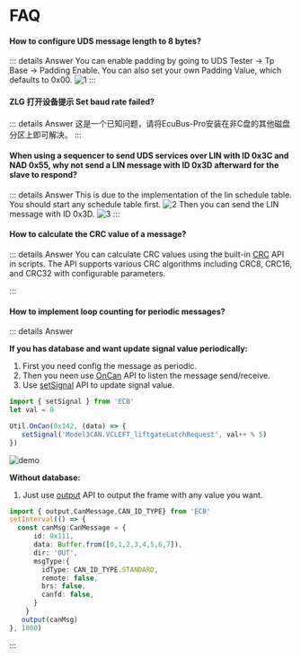 # FAQ

#### How to configure UDS message length to 8 bytes?
::: details Answer
You can enable padding by going to UDS Tester -> Tp Base -> Padding Enable. You can also set your own Padding Value, which defaults to 0x00.
![1](./1.png)
:::

#### ZLG 打开设备提示 Set baud rate failed? 
::: details Answer
这是一个已知问题，请将EcuBus-Pro安装在非C盘的其他磁盘分区上即可解决。
:::

#### When using a sequencer to send UDS services over LIN with ID 0x3C and NAD 0x55, why not send a LIN message with ID 0x3D afterward for the slave to respond?
::: details Answer
This is due to the implementation of the lin schedule table. You should start any schedule table first.
![2](./2.png)
Then you can send the LIN message with ID 0x3D.
![3](./3.png)
:::

#### How to calculate the CRC value of a message?
::: details Answer
You can calculate CRC values using the built-in [CRC](https://app.whyengineer.com/scriptApi/classes/CRC.html) API in scripts. The API supports various CRC algorithms including CRC8, CRC16, and CRC32 with configurable parameters.

:::

#### How to implement loop counting for periodic messages?
::: details Answer

**If you has database and want update signal value periodically:**
1. First you need config the message as periodic.
2. Then you neen use [OnCan](https://app.whyengineer.com/scriptApi/classes/UtilClass.html#oncan) API to listen the message send/receive.
3. Use [setSignal](https://app.whyengineer.com/scriptApi/functions/setSignal.html) API to update signal value.

```ts
import { setSignal } from 'ECB'
let val = 0

Util.OnCan(0x142, (data) => {
   setSignal('Model3CAN.VCLEFT_liftgateLatchRequest', val++ % 5)
})
```
![demo](./loop.gif)


**Without database:**
1. Just use [output](https://app.whyengineer.com/scriptApi/functions/output.html) API to output the frame with any value you want.

```ts
import { output,CanMessage,CAN_ID_TYPE} from 'ECB'
setInterval(() => {
  const canMsg:CanMessage = {
      id: 0x111,
      data: Buffer.from([0,1,2,3,4,5,6,7]),
      dir: 'OUT',
      msgType:{
        idType: CAN_ID_TYPE.STANDARD,
        remote: false,
        brs: false,
        canfd: false,
      }
    }
   output(canMsg)
}, 1000)
```

:::




